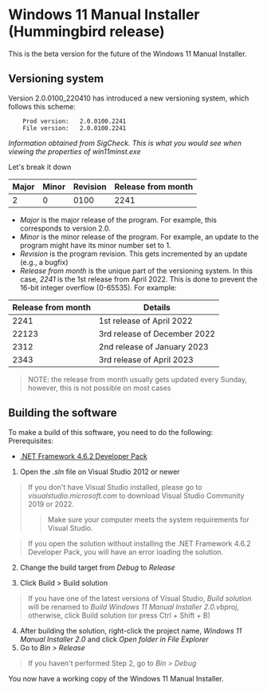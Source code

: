 # Windows 11 Manual Installer (Hummingbird release)
This is the beta version for the future of the Windows 11 Manual Installer.

## Versioning system
Version 2.0.0100_220410 has introduced a new versioning system, which follows this scheme:
		
        Prod version:   2.0.0100.2241
        File version:   2.0.0100.2241
        
*Information obtained from SigCheck. This is what you would see when viewing the properties of win11minst.exe*

Let's break it down

| Major  | Minor  | Revision  | Release from month  |
| ------------ | ------------ | ------------ | ------------ |
|  2 | 0  | 0100  | 2241  |

- *Major* is the major release of the program. For example, this corresponds to version 2.0.
- *Minor* is the minor release of the program. For example, an update to the program might have its minor number set to 1.
- *Revision* is the program revision. This gets incremented by an update (e.g., a bugfix)
- *Release from month* is the unique part of the versioning system. In this case, *2241* is the 1st release from April 2022. This is done to prevent the 16-bit integer overflow (0-65535). For example:

| Release from month  | Details  |
| ------------ | ------------ |
| 2241  | 1st release of April 2022  |
| 22123  | 3rd release of December 2022  |
| 2312  | 2nd release of January 2023  |
| 2343  | 3rd release of April 2023  |
> NOTE: the release from month usually gets updated every Sunday, however, this is not possible on most cases

## Building the software
To make a build of this software, you need to do the following:
Prerequisites:
- [.NET Framework 4.6.2 Developer Pack][netfxdp]

1. Open the *.sln* file on Visual Studio 2012 or newer

> If you don't have Visual Studio installed, please go to *visualstudio.microsoft.com* to download Visual Studio Community 2019 or 2022.
>> Make sure your computer meets the system requirements for Visual Studio.

> If you open the solution without installing the .NET Framework 4.6.2 Developer Pack, you will have an error loading the solution.

2. Change the build target from *Debug* to *Release*

3. Click Build > Build solution

> If you have one of the latest versions of Visual Studio, *Build solution* will be renamed to *Build Windows 11 Manual Installer 2.0.vbproj*, otherwise, click Build solution (or press Ctrl + Shift + B)

4. After building the solution, right-click the project name, *Windows 11 Manual Installer 2.0* and click *Open folder in File Explorer*
5. Go to *Bin > Release*

> If you haven't performed Step 2, go to *Bin > Debug*

You now have a working copy of the Windows 11 Manual Installer.

[netfxdp]: https://dotnet.microsoft.com/en-us/download/dotnet-framework/thank-you/net462-developer-pack-offline-installer ".NET Framework 4.6.2 Developer Pack"
